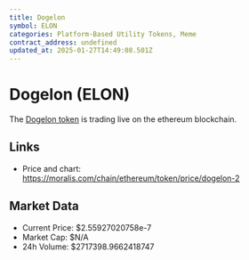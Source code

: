 ```yaml
---
title: Dogelon
symbol: ELON
categories: Platform-Based Utility Tokens, Meme
contract_address: undefined
updated_at: 2025-01-27T14:49:08.501Z
---
```


# Dogelon (ELON)
The [Dogelon token](https://moralis.com/chain/ethereum/token/price/dogelon-2) is trading live on the ethereum blockchain.

## Links
- Price and chart: https://moralis.com/chain/ethereum/token/price/dogelon-2

## Market Data
- Current Price: $2.55927020758e-7
- Market Cap: $N/A
- 24h Volume: $2717398.9662418747
